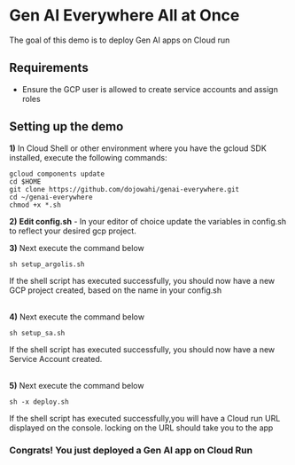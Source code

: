 # Gen AI Everywhere All at Once
The goal of this demo is to deploy Gen AI apps on Cloud run

## Requirements
* Ensure the GCP user is allowed to create service accounts and assign roles


## Setting up the demo
**1)** In Cloud Shell or other environment where you have the gcloud SDK installed, execute the following commands:
```console
gcloud components update 
cd $HOME
git clone https://github.com/dojowahi/genai-everywhere.git
cd ~/genai-everywhere
chmod +x *.sh
```

**2)** **Edit config.sh** - In your editor of choice update the variables in config.sh to reflect your desired gcp project.

**3)** Next execute the command below

```console
sh setup_argolis.sh
```
If the shell script has executed successfully, you should now have a new GCP project created, based on the name in your config.sh
<br/><br/>

**4)** Next execute the command below

```console
sh setup_sa.sh
```
If the shell script has executed successfully, you should now have a new Service Account created.
<br/><br/>


**5)** Next execute the command below

```console
sh -x deploy.sh
```

If the shell script has executed successfully,you will have a Cloud run URL displayed on the console.
locking on the URL should take you to the app 


### Congrats! You just deployed a Gen AI app on Cloud Run

